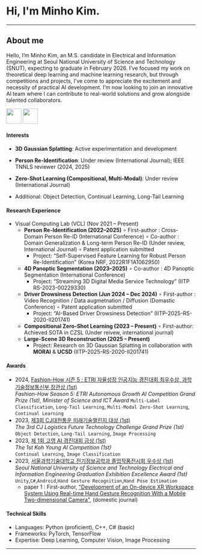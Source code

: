 # Hi, I'm Minho Kim.
___
## About me

Hello, I’m Minho Kim, an M.S. candidate in Electrical and Information Engineering at Seoul National University of Science and Technology (SNUT), expecting to graduate in February 2026. 
I’ve focused my work on theoretical deep learning and machine learning research, but through competitions and projects, I’ve come to appreciate the excitement and necessity of practical AI development. I’m now looking to join an innovative AI team where I can contribute to real-world solutions and grow alongside talented collaborators.

<p align="left"><a href="https://www.notion.so/Minho-Kim-1dc7679e7fd68014ab34eb623963a13b?source=copy_link"> <img height="40px" src="https://img.icons8.com/ios/250/000000/notion.png"/></a> <a href="https://www.linkedin.com/in/minho-kim-892b9325a/"> <img height="40px" src="https://img.icons8.com/ios/250/000000/linkedin.png" /></a></p>

#### Interests
- **3D Gaussian Splatting**: Active experimentation and development

- **Person Re-Identification**: Under review (International Journal); IEEE TNNLS reviewer (2024, 2025)

- **Zero-Shot Learning (Compositional, Multi-Modal)**: Under review (International Journal)

- Additional: Object Detection, Continual Learning, Long-Tail Learning

#### Research Experience
- Visual Computing Lab (VCL) (Nov 2021 – Present)
    - **Person Re-Identification (2022–2025)**
        ∘ First-author : Cross-Domain Person Re-ID (International Conference)
        ∘ Co-author : Domain Generalization & Long-term Person Re-ID (Under review, International Journal)
        ∘ Patent application submitted
        - Project: “Self-Supervised Feature Learning for Robust Person Re-Identification” (Korea NRF, 2022R1F1A1062950)
    - **4D Panoptic Segmentation (2023–2025)**
        ∘ Co-author : 4D Panoptic Segmentation (International Conference)
        - Project: “Streaming 3D Digital Media Service Technology” (IITP RS-2023-00229330)
    - **Driver Drowsiness Detection (Jun 2024 – Dec 2024)**
        ∘ First-author : Video Recognition / Data augmetnation / Diffusion (Domastic Conference)
        ∘ Patent application submitted
        - Project: “AI-Based Driver Drowsiness Detection” (IITP-2025-RS-2020-II201741)
    - **Compositional Zero-Shot Learning (2023 – Present)**
        ∘ First-author: Achieved SOTA in CZSL (Under reivew, international journal)
    - **Large-Scene 3D Reconstruction (2025 – Present)**
        - Project: Research on 3D Gaussian Splatting in collaboration with **MORAI** & **UCSD** (IITP-2025-RS-2020-II201741)


#### Awards
- 2024, [Fashion-How 시즌 5 : ETRI 자율성장 인공지능 경진대회 최우수상, 과학기술정보통신부 장관상 (1st)](https://www.aitimes.kr/news/articleView.html?idxno=32475)  
    *Fashion-How Season 5: ETRI Autonomous Growth AI Competition Grand Prize (1st), Minister of Science and ICT Award*
    `Multi-Label Classification`, `Long-Tail Learning`, `Multi-Modal Zero-Shot Learning`, `Continual Learning`
- 2023, [제3회 CJ대한통운 미래기술챌린지 대상 (1st)](https://news.mt.co.kr/mtview.php?no=2023091808241157937)  
    *The 3rd CJ Logistics Future Technology Challenge Grand Prize (1st)*    
    `Object Detection`, `Long-Tail Learning`, `Image Processing`
- 2023, [제 1회 고영 AI 경진대회 금상 (1st)](http://m.irobotnews.com/news/articleView.html?idxno=32989)  
    *The 1st Koh Young AI Competition (1st)*  
    `Continual Learning`, `Image Classification`
- 2023, [서울과학기술대학교 전기정보공학과 졸업작품전시회 우수상 (1st)](https://eie.seoultech.ac.kr/majornotice/notice/?do=view&profboardidx=0&bnum=973&bidx=541490&cate=7&allboard=false&nowpage=1)  
    *Seoul National University of Science and Technology Electrical and Information Engineering Graduation Exhibition Excellence Award (1st)*  
    `Unity`,`C#`,`Android`,`Hand Gesture Recognition`,`Hand Pose Estimation`
    -  paper 1 : First-author, ["Development of an On-device XR Workspace System Using Real-time Hand Gesture Recognition With a Mobile Two-dimensional Camera"](https://www.dbpia.co.kr/journal/articleDetail?nodeId=NODE12154343), (domestic journal)




#### Technical Skills

- Languages: Python (proficient), C++, C# (basic)
- Frameworks: PyTorch, TensorFlow
- Expertise: Deep Learning, Computer Vision, Image Processing


___
